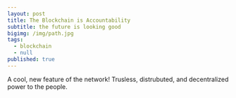 ```yaml
---
layout: post
title: The Blockchain is Accountability
subtitle: the future is looking good
bigimg: /img/path.jpg
tags:
  - blockchain
  - null
published: true
---
```

A cool, new feature of the network! Trusless, distrubuted, and decentralized power to the people.

